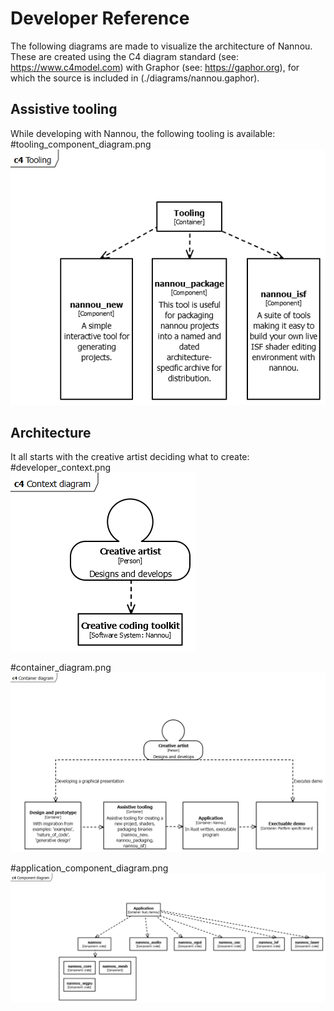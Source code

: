 # Developer Reference

The following diagrams are made to visualize the architecture of Nannou. These are created using the C4 diagram standard (see: https://www.c4model.com) with Graphor (see: https://gaphor.org), for which the source is included in (./diagrams/nannou.gaphor).

## Assistive tooling
While developing with Nannou, the following tooling is available:
#tooling_component_diagram.png
![tooling_component_diagram](./diagrams/tooling_component_diagram.png)

## Architecture
It all starts with the creative artist deciding what to create:
#developer_context.png  
![developer_context](./diagrams/developer_context.png)      

#container_diagram.png  
![container_diagram](./diagrams/container_diagram.png)      

#application_component_diagram.png  
![application_component_diagram](./diagrams/application_component_diagram.png)    
